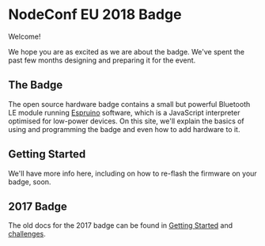 # NodeConf EU 2018 Badge

Welcome!

We hope you are as excited as we are about the badge. We've spent the past few months designing and preparing it for the event.

## The Badge

The open source hardware badge contains a small but powerful Bluetooth LE module running [Espruino](https://www.espruino.com) software, which is a JavaScript interpreter optimised for low-power devices. On this site, we'll explain the basics of using and programming the badge and even how to add hardware to it.

## Getting Started

We'll have more info here, including on how to re-flash the firmware on your badge, soon.

## 2017 Badge

The old docs for the 2017 badge can be found in [Getting Started](/2017badge/getting-started/) and [challenges](/2017badge/challenges/).
